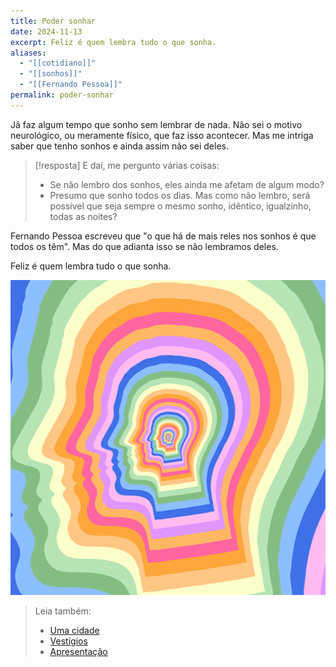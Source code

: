 ```yaml
---
title: Poder sonhar
date: 2024-11-13
excerpt: Feliz é quem lembra tudo o que sonha.
aliases:
  - "[[cotidiano]]"
  - "[[sonhos]]"
  - "[[Fernando Pessoa]]"
permalink: poder-sonhar
---
```

Já faz algum tempo que sonho sem lembrar de nada. Não sei o motivo neurológico, ou meramente físico, que faz isso acontecer. Mas me intriga saber que tenho sonhos e ainda assim não sei deles.

> [!resposta] E daí, me pergunto várias coisas:
> - Se não lembro dos sonhos, eles ainda me afetam de algum modo?
> - Presumo que sonho todos os dias. Mas como não lembro, será possível que seja sempre o mesmo sonho, idêntico, igualzinho, todas as noites?

Fernando Pessoa escreveu que "o que há de mais reles nos sonhos é que todos os têm". Mas do que adianta isso se não lembramos deles.

Feliz é quem lembra tudo o que sonha.

<img src="/assets/img/Pasted image 20250225124207.png">


> Leia também:
> - <a href="/uma-cidade">Uma cidade</a>
> - <a href="/vestigios">Vestígios</a>
> - <a href="/apresentacao">Apresentação</a>

